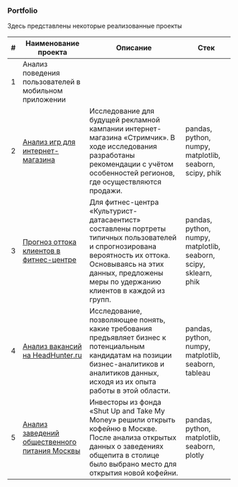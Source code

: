 ### Portfolio
Здесь представлены некоторые реализованные проекты

| #  | Наименование проекта       | Описание                             | Стек                        |
|----|----------------------------|--------------------------------------|-----------------------------|
| 1  |Анализ поведения пользователей в мобильном приложении|                                      |                             |
| 2  |[Анализ игр для интернет-магазина](https://github.com/rusetska/Portfolio/tree/24494bdafc77aac687615a2b710dafea9a1afb2c/games_analysis)|Исследование для будущей рекламной кампании интернет-магазина «Стримчик». В ходе исследования разработаны рекомендации с учётом особенностей регионов, где осуществляются продажи.|pandas, python, numpy, matplotlib, seaborn, scipy, phik|
| 3  |[Прогноз оттока клиентов в фитнес-центре](https://github.com/rusetska/Portfolio/tree/def3c4c8410d5f63b9dbc8dda907be1d4db4f972/fitness_centre)|Для фитнес-центра «Культурист-датасаентист» составлены портреты типичных пользователей и спрогнозирована вероятность их оттока. Основываясь на этих данных, предложены меры по удержанию клиентов в каждой из групп.|pandas, python, numpy, matplotlib, seaborn, scipy, sklearn, phik|
| 4  |[Анализ вакансий на HeadHunter.ru](https://github.com/rusetska/Portfolio/tree/e9ceef6f6e3d6f846af5d484ab07337fc6e0b333/jobs_analysis)|Исследование, позволяющее понять, какие требования предъявляет бизнес к потенциальным кандидатам на позиции бизнес-аналитиков и аналитиков данных, исходя из их опыта работы в этой области.|pandas, python, numpy, matplotlib, seaborn, tableau|
| 5  |[Анализ заведений общественного питания Москвы](https://github.com/rusetska/Portfolio/tree/e9ceef6f6e3d6f846af5d484ab07337fc6e0b333/catering_in_moscow)|Инвесторы из фонда «Shut Up and Take My Money» решили открыть кофейню в Москве. После анализа открытых данных о заведениях общепита в столице было выбрано место для открытия новой кофейни.|pandas, python, matplotlib, seaborn, plotly|

